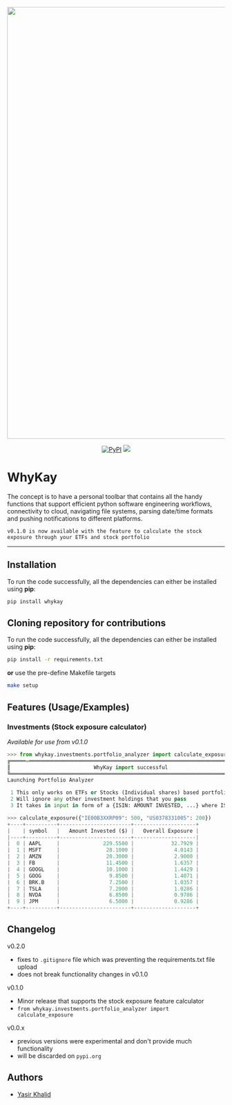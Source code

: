 <p align="center"><img src="https://i.imgur.com/UjLoOG3.jpg" width=1000></p>

<p align="center">
    <a href="https://pypi.python.org/pypi/whykay/" alt="PyPI version">
        <img alt="PyPI" src="https://img.shields.io/pypi/v/whykay?color=0052FF&labelColor=090422"></a>
    <a href="https://github.com/prefecthq/prefect/pulse" alt="Activity">
        <img src="https://img.shields.io/github/commit-activity/m/yasir-khalid/whykay?color=0052FF&labelColor=090422" /></a>
</p>

# WhyKay

The concept is to have a personal toolbar that contains all the handy functions that support efficient python software engineering workflows, connectivity to cloud, navigating file systems, parsing date/time formats and pushing notifications to different platforms.

`v0.1.0 is now available with the feature to calculate the stock exposure through your ETFs and stock portfolio`

---

## Installation
To run the code successfully, all the dependencies can either be installed using **pip**:

```bash
pip install whykay
```
## Cloning repository for contributions

To run the code successfully, all the dependencies can either be installed using **pip**:

```bash
pip install -r requirements.txt
```
**or** use the pre-define Makefile targets
 
```bash
make setup
``` 

## Features (Usage/Examples)

### Investments (Stock exposure calculator)
*Available for use from v0.1.0*

```python
>>> from whykay.investments.portfolio_analyzer import calculate_exposure
╔═════=══════════════════════════════════════════════════════════════════════════════════╗
║                           WhyKay import successful                                     ║
╚════════════════════════════════════════════════════════════════════════════════════════╝
Launching Portfolio Analyzer

 1 This only works on ETFs or Stocks (Individual shares) based portfolio
 2 Will ignore any other investment holdings that you pass
 3 It takes in input in form of a {ISIN: AMOUNT INVESTED, ...} where ISIN uniquely idenfies a holding

>>> calculate_exposure({"IE00B3XXRP09": 500, "US0378331005": 200})
+----+----------+-----------------------+--------------------+
|    | symbol   |   Amount Invested ($) |   Overall Exposure |
|----+----------+-----------------------+--------------------|
|  0 | AAPL     |              229.5500 |            32.7929 |
|  1 | MSFT     |               28.1000 |             4.0143 |
|  2 | AMZN     |               20.3000 |             2.9000 |
|  3 | FB       |               11.4500 |             1.6357 |
|  4 | GOOGL    |               10.1000 |             1.4429 |
|  5 | GOOG     |                9.8500 |             1.4071 |
|  6 | BRK.B    |                7.2500 |             1.0357 |
|  7 | TSLA     |                7.2000 |             1.0286 |
|  8 | NVDA     |                6.8500 |             0.9786 |
|  9 | JPM      |                6.5000 |             0.9286 |
+----+----------+-----------------------+--------------------+
```

## Changelog

v0.2.0
- fixes to `.gitignore` file which was preventing the requirements.txt file upload
- does not break functionality changes in v0.1.0

v0.1.0
- Minor release that supports the stock exposure feature calculator
- `from whykay.investments.portfolio_analyzer import calculate_exposure` 

v0.0.x
- previous versions were experimental and don't provide much functionality
- will be discarded on `pypi.org`

## Authors

- [Yasir Khalid](www.linkedin.com/in/yasir-khalid)
